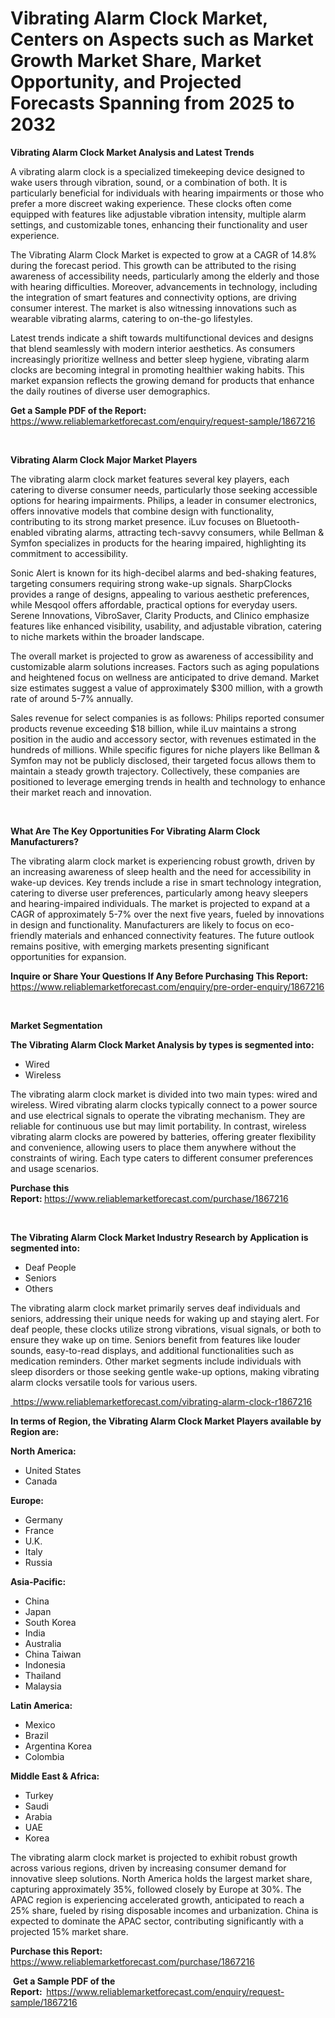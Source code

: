<p><h1>Vibrating Alarm Clock Market, Centers on Aspects such as Market Growth Market Share, Market Opportunity, and Projected Forecasts Spanning from 2025 to 2032</h1></p><p><strong>Vibrating Alarm Clock Market Analysis and Latest Trends</strong></p>
<p><p>A vibrating alarm clock is a specialized timekeeping device designed to wake users through vibration, sound, or a combination of both. It is particularly beneficial for individuals with hearing impairments or those who prefer a more discreet waking experience. These clocks often come equipped with features like adjustable vibration intensity, multiple alarm settings, and customizable tones, enhancing their functionality and user experience.</p><p>The Vibrating Alarm Clock Market is expected to grow at a CAGR of 14.8% during the forecast period. This growth can be attributed to the rising awareness of accessibility needs, particularly among the elderly and those with hearing difficulties. Moreover, advancements in technology, including the integration of smart features and connectivity options, are driving consumer interest. The market is also witnessing innovations such as wearable vibrating alarms, catering to on-the-go lifestyles.</p><p>Latest trends indicate a shift towards multifunctional devices and designs that blend seamlessly with modern interior aesthetics. As consumers increasingly prioritize wellness and better sleep hygiene, vibrating alarm clocks are becoming integral in promoting healthier waking habits. This market expansion reflects the growing demand for products that enhance the daily routines of diverse user demographics.</p></p>
<p><strong>Get a Sample PDF of the Report:&nbsp;</strong> <a href="https://www.reliablemarketforecast.com/enquiry/request-sample/1867216?utm_campaign=3506&utm_medium=2&utm_source=Github&utm_content=ia&utm_term=15042025&utm_id=vibrating-alarm-clock">https://www.reliablemarketforecast.com/enquiry/request-sample/1867216</a></p>
<p>&nbsp;</p>
<p><strong>Vibrating Alarm Clock Major Market Players</strong></p>
<p><p>The vibrating alarm clock market features several key players, each catering to diverse consumer needs, particularly those seeking accessible options for hearing impairments. Philips, a leader in consumer electronics, offers innovative models that combine design with functionality, contributing to its strong market presence. iLuv focuses on Bluetooth-enabled vibrating alarms, attracting tech-savvy consumers, while Bellman & Symfon specializes in products for the hearing impaired, highlighting its commitment to accessibility.</p><p>Sonic Alert is known for its high-decibel alarms and bed-shaking features, targeting consumers requiring strong wake-up signals. SharpClocks provides a range of designs, appealing to various aesthetic preferences, while Mesqool offers affordable, practical options for everyday users. Serene Innovations, VibroSaver, Clarity Products, and Clinico emphasize features like enhanced visibility, usability, and adjustable vibration, catering to niche markets within the broader landscape.</p><p>The overall market is projected to grow as awareness of accessibility and customizable alarm solutions increases. Factors such as aging populations and heightened focus on wellness are anticipated to drive demand. Market size estimates suggest a value of approximately $300 million, with a growth rate of around 5-7% annually.</p><p>Sales revenue for select companies is as follows: Philips reported consumer products revenue exceeding $18 billion, while iLuv maintains a strong position in the audio and accessory sector, with revenues estimated in the hundreds of millions. While specific figures for niche players like Bellman & Symfon may not be publicly disclosed, their targeted focus allows them to maintain a steady growth trajectory. Collectively, these companies are positioned to leverage emerging trends in health and technology to enhance their market reach and innovation.</p></p>
<p>&nbsp;</p>
<p><strong>What Are The Key Opportunities For Vibrating Alarm Clock Manufacturers?</strong></p>
<p><p>The vibrating alarm clock market is experiencing robust growth, driven by an increasing awareness of sleep health and the need for accessibility in wake-up devices. Key trends include a rise in smart technology integration, catering to diverse user preferences, particularly among heavy sleepers and hearing-impaired individuals. The market is projected to expand at a CAGR of approximately 5-7% over the next five years, fueled by innovations in design and functionality. Manufacturers are likely to focus on eco-friendly materials and enhanced connectivity features. The future outlook remains positive, with emerging markets presenting significant opportunities for expansion.</p></p>
<p><strong>Inquire or Share Your Questions If Any Before Purchasing This Report:</strong> <a href="https://www.reliablemarketforecast.com/enquiry/pre-order-enquiry/1867216?utm_campaign=3506&utm_medium=2&utm_source=Github&utm_content=ia&utm_term=15042025&utm_id=vibrating-alarm-clock">https://www.reliablemarketforecast.com/enquiry/pre-order-enquiry/1867216</a></p>
<p>&nbsp;</p>
<p><strong>Market Segmentation</strong></p>
<p><strong>The Vibrating Alarm Clock Market Analysis by types is segmented into:</strong></p>
<p><ul><li>Wired</li><li>Wireless</li></ul></p>
<p><p>The vibrating alarm clock market is divided into two main types: wired and wireless. Wired vibrating alarm clocks typically connect to a power source and use electrical signals to operate the vibrating mechanism. They are reliable for continuous use but may limit portability. In contrast, wireless vibrating alarm clocks are powered by batteries, offering greater flexibility and convenience, allowing users to place them anywhere without the constraints of wiring. Each type caters to different consumer preferences and usage scenarios.</p></p>
<p><strong>Purchase this Report:&nbsp;</strong><a href="https://www.reliablemarketforecast.com/purchase/1867216?utm_campaign=3506&utm_medium=2&utm_source=Github&utm_content=ia&utm_term=15042025&utm_id=vibrating-alarm-clock">https://www.reliablemarketforecast.com/purchase/1867216</a></p>
<p>&nbsp;</p>
<p><strong>The Vibrating Alarm Clock Market Industry Research by Application is segmented into:</strong></p>
<p><ul><li>Deaf People</li><li>Seniors</li><li>Others</li></ul></p>
<p><p>The vibrating alarm clock market primarily serves deaf individuals and seniors, addressing their unique needs for waking up and staying alert. For deaf people, these clocks utilize strong vibrations, visual signals, or both to ensure they wake up on time. Seniors benefit from features like louder sounds, easy-to-read displays, and additional functionalities such as medication reminders. Other market segments include individuals with sleep disorders or those seeking gentle wake-up options, making vibrating alarm clocks versatile tools for various users.</p></p>
<p><a href="https://www.reliablemarketforecast.com/vibrating-alarm-clock-r1867216?utm_campaign=3506&utm_medium=2&utm_source=Github&utm_content=ia&utm_term=15042025&utm_id=vibrating-alarm-clock">&nbsp;https://www.reliablemarketforecast.com/vibrating-alarm-clock-r1867216</a></p>
<p><strong>In terms of Region, the Vibrating Alarm Clock Market Players available by Region are:</strong></p>
<p>
    <p> <strong> North America: </strong>
        <ul>
            <li>United States</li>
            <li>Canada</li>
        </ul>
        </p> 
    <p> <strong> Europe: </strong>
        <ul>
            <li>Germany</li>
            <li>France</li>
            <li>U.K.</li>
            <li>Italy</li>
            <li>Russia</li>
        </ul>
        </p> 
    <p> <strong> Asia-Pacific: </strong>
        <ul>
            <li>China</li>
            <li>Japan</li>
            <li>South Korea</li>
            <li>India</li>
            <li>Australia</li>
            <li>China Taiwan</li>
            <li>Indonesia</li>
            <li>Thailand</li>
            <li>Malaysia</li>
        </ul>
        </p> 
    <p> <strong> Latin America: </strong>
        <ul>
            <li>Mexico</li>
            <li>Brazil</li>
            <li>Argentina Korea</li>
            <li>Colombia</li>
        </ul>
        </p> 
    <p> <strong> Middle East & Africa: </strong>
        <ul>
            <li>Turkey</li>
            <li>Saudi</li>
            <li>Arabia</li>
            <li>UAE</li>
            <li>Korea</li>
        </ul>
    </p>
    </p>
<p><p>The vibrating alarm clock market is projected to exhibit robust growth across various regions, driven by increasing consumer demand for innovative sleep solutions. North America holds the largest market share, capturing approximately 35%, followed closely by Europe at 30%. The APAC region is experiencing accelerated growth, anticipated to reach a 25% share, fueled by rising disposable incomes and urbanization. China is expected to dominate the APAC sector, contributing significantly with a projected 15% market share.</p></p>
<p><strong>Purchase this Report: </strong><a href="https://www.reliablemarketforecast.com/purchase/1867216?utm_campaign=3506&utm_medium=2&utm_source=Github&utm_content=ia&utm_term=15042025&utm_id=vibrating-alarm-clock">https://www.reliablemarketforecast.com/purchase/1867216</a></p>
<p>&nbsp;<strong>Get a Sample PDF of the Report:&nbsp;&nbsp;</strong><a href="https://www.reliablemarketforecast.com/enquiry/request-sample/1867216?utm_campaign=3506&utm_medium=2&utm_source=Github&utm_content=ia&utm_term=15042025&utm_id=vibrating-alarm-clock">https://www.reliablemarketforecast.com/enquiry/request-sample/1867216</a></p>
<p><strong></strong></p>
<p><p></p><p></p><p></p></p>